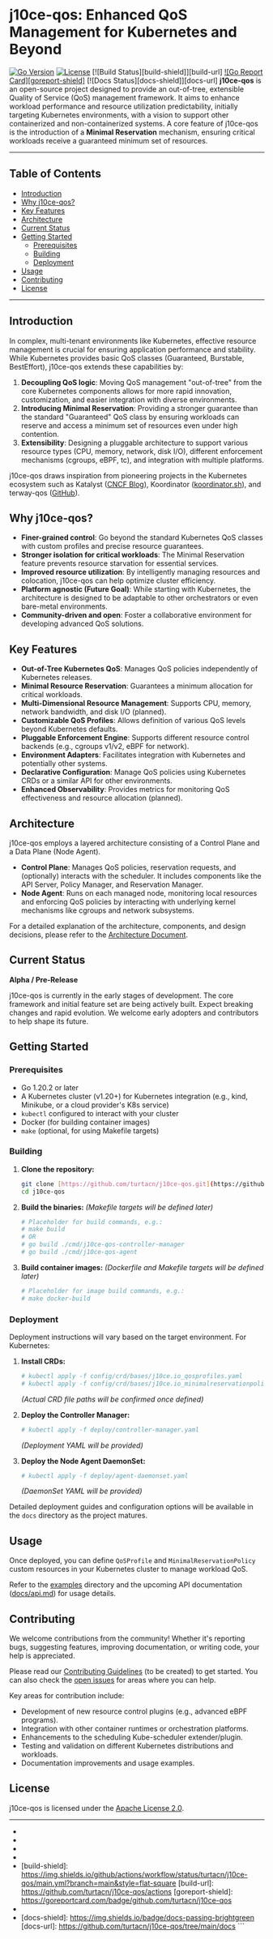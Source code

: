 # j10ce-qos: Enhanced QoS Management for Kubernetes and Beyond

[![Go Version][go-shield]][go-url]
[![License][license-shield]][license-url]
[![Build Status][build-shield]][build-url] [![Go Report Card][goreport-shield]][goreport-url] [![Docs Status][docs-shield]][docs-url] **j10ce-qos** is an open-source project designed to provide an out-of-tree, extensible Quality of Service (QoS) management framework. It aims to enhance workload performance and resource utilization predictability, initially targeting Kubernetes environments, with a vision to support other containerized and non-containerized systems. A core feature of j10ce-qos is the introduction of a **Minimal Reservation** mechanism, ensuring critical workloads receive a guaranteed minimum set of resources.

---

## Table of Contents

* [Introduction](#introduction)
* [Why j10ce-qos?](#why-j10ce-qos)
* [Key Features](#key-features)
* [Architecture](#architecture)
* [Current Status](#current-status)
* [Getting Started](#getting-started)
    * [Prerequisites](#prerequisites)
    * [Building](#building)
    * [Deployment](#deployment)
* [Usage](#usage)
* [Contributing](#contributing)
* [License](#license)

---

## Introduction

In complex, multi-tenant environments like Kubernetes, effective resource management is crucial for ensuring application performance and stability. While Kubernetes provides basic QoS classes (Guaranteed, Burstable, BestEffort), j10ce-qos extends these capabilities by:

1.  **Decoupling QoS logic**: Moving QoS management "out-of-tree" from the core Kubernetes components allows for more rapid innovation, customization, and easier integration with diverse environments.
2.  **Introducing Minimal Reservation**: Providing a stronger guarantee than the standard "Guaranteed" QoS class by ensuring workloads can reserve and access a minimum set of resources even under high contention.
3.  **Extensibility**: Designing a pluggable architecture to support various resource types (CPU, memory, network, disk I/O), different enforcement mechanisms (cgroups, eBPF, tc), and integration with multiple platforms.

j10ce-qos draws inspiration from pioneering projects in the Kubernetes ecosystem such as Katalyst ([CNCF Blog](https://www.cncf.io/blog/2023/12/26/katalyst-a-qos-based-resource-management-system-for-workload-colocation-on-kubernetes/)), Koordinator ([koordinator.sh](https://koordinator.sh/zh-Hans/blog/release-v0.1.0/)), and terway-qos ([GitHub](https://github.com/AliyunContainerService/terway-qos)).

## Why j10ce-qos?

* **Finer-grained control**: Go beyond the standard Kubernetes QoS classes with custom profiles and precise resource guarantees.
* **Stronger isolation for critical workloads**: The Minimal Reservation feature prevents resource starvation for essential services.
* **Improved resource utilization**: By intelligently managing resources and colocation, j10ce-qos can help optimize cluster efficiency.
* **Platform agnostic (Future Goal)**: While starting with Kubernetes, the architecture is designed to be adaptable to other orchestrators or even bare-metal environments.
* **Community-driven and open**: Foster a collaborative environment for developing advanced QoS solutions.

## Key Features

* **Out-of-Tree Kubernetes QoS**: Manages QoS policies independently of Kubernetes releases.
* **Minimal Resource Reservation**: Guarantees a minimum allocation for critical workloads.
* **Multi-Dimensional Resource Management**: Supports CPU, memory, network bandwidth, and disk I/O (planned).
* **Customizable QoS Profiles**: Allows definition of various QoS levels beyond Kubernetes defaults.
* **Pluggable Enforcement Engine**: Supports different resource control backends (e.g., cgroups v1/v2, eBPF for network).
* **Environment Adapters**: Facilitates integration with Kubernetes and potentially other systems.
* **Declarative Configuration**: Manage QoS policies using Kubernetes CRDs or a similar API for other environments.
* **Enhanced Observability**: Provides metrics for monitoring QoS effectiveness and resource allocation (planned).

## Architecture

j10ce-qos employs a layered architecture consisting of a Control Plane and a Data Plane (Node Agent).

* **Control Plane**: Manages QoS policies, reservation requests, and (optionally) interacts with the scheduler. It includes components like the API Server, Policy Manager, and Reservation Manager.
* **Node Agent**: Runs on each managed node, monitoring local resources and enforcing QoS policies by interacting with underlying kernel mechanisms like cgroups and network subsystems.

For a detailed explanation of the architecture, components, and design decisions, please refer to the [Architecture Document](./docs/architecture.md).

## Current Status

**Alpha / Pre-Release**

j10ce-qos is currently in the early stages of development. The core framework and initial feature set are being actively built. Expect breaking changes and rapid evolution. We welcome early adopters and contributors to help shape its future.

## Getting Started

### Prerequisites

* Go 1.20.2 or later
* A Kubernetes cluster (v1.20+) for Kubernetes integration (e.g., kind, Minikube, or a cloud provider's K8s service)
* `kubectl` configured to interact with your cluster
* Docker (for building container images)
* `make` (optional, for using Makefile targets)

### Building

1.  **Clone the repository:**
    ```bash
    git clone [https://github.com/turtacn/j10ce-qos.git](https://github.com/turtacn/j10ce-qos.git)
    cd j10ce-qos
    ```

2.  **Build the binaries:**
    *(Makefile targets will be defined later)*
    ```bash
    # Placeholder for build commands, e.g.:
    # make build
    # OR
    # go build ./cmd/j10ce-qos-controller-manager
    # go build ./cmd/j10ce-qos-agent
    ```

3.  **Build container images:**
    *(Dockerfile and Makefile targets will be defined later)*
    ```bash
    # Placeholder for image build commands, e.g.:
    # make docker-build
    ```

### Deployment

Deployment instructions will vary based on the target environment. For Kubernetes:

1.  **Install CRDs:**
    ```bash
    # kubectl apply -f config/crd/bases/j10ce.io_qosprofiles.yaml
    # kubectl apply -f config/crd/bases/j10ce.io_minimalreservationpolicies.yaml
    ```
    *(Actual CRD file paths will be confirmed once defined)*

2.  **Deploy the Controller Manager:**
    ```bash
    # kubectl apply -f deploy/controller-manager.yaml
    ```
    *(Deployment YAML will be provided)*

3.  **Deploy the Node Agent DaemonSet:**
    ```bash
    # kubectl apply -f deploy/agent-daemonset.yaml
    ```
    *(DaemonSet YAML will be provided)*

Detailed deployment guides and configuration options will be available in the `docs` directory as the project matures.

## Usage

Once deployed, you can define `QoSProfile` and `MinimalReservationPolicy` custom resources in your Kubernetes cluster to manage workload QoS.

Refer to the [examples](./examples/) directory and the upcoming API documentation ([docs/api.md](./docs/api.md)) for usage details.

## Contributing

We welcome contributions from the community! Whether it's reporting bugs, suggesting features, improving documentation, or writing code, your help is appreciated.

Please read our [Contributing Guidelines](./CONTRIBUTING.md) (to be created) to get started. You can also check the [open issues](https://github.com/turtacn/j10ce-qos/issues) for areas where you can help.

Key areas for contribution include:
* Development of new resource control plugins (e.g., advanced eBPF programs).
* Integration with other container runtimes or orchestration platforms.
* Enhancements to the scheduling Kube-scheduler extender/plugin.
* Testing and validation on different Kubernetes distributions and workloads.
* Documentation improvements and usage examples.

## License

j10ce-qos is licensed under the [Apache License 2.0][license-url].

---

- [go-shield]: https://img.shields.io/badge/go-1.20.2+-blue.svg
- [go-url]: https://golang.org/dl/
- [license-shield]: https://img.shields.io/badge/License-Apache%202.0-blue.svg
- [license-url]: https://www.apache.org/licenses/LICENSE-2.0
- [build-shield]: https://img.shields.io/github/actions/workflow/status/turtacn/j10ce-qos/main.yml?branch=main&style=flat-square [build-url]: https://github.com/turtacn/j10ce-qos/actions [goreport-shield]: https://goreportcard.com/badge/github.com/turtacn/j10ce-qos
- [goreport-url]: https://goreportcard.com/report/github.com/turtacn/j10ce-qos
- [docs-shield]: https://img.shields.io/badge/docs-passing-brightgreen [docs-url]: https://github.com/turtacn/j10ce-qos/tree/main/docs ```